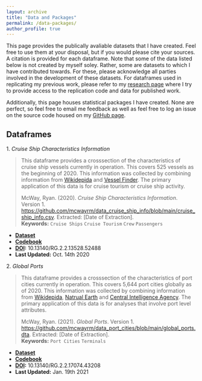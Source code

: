 ```yaml
---
layout: archive
title: "Data and Packages"
permalink: /data-packages/
author_profile: true
---
```

This page provides the publically avaliable datasets that I have created. Feel free to use them at your disposal, but if you would please cite your sources. A citation is provided for each dataframe. Note that some of the data listed below is not created by myself soley. Rather, some are datasets to which I have contributed towards. For these, please acknowledge all parties involved in the development of these datasets. For dataframes used in replicating my previous work, please refer to my [research page](/research/) where I try to provide access to the replication code and data for published work.

Additionally, this page houses statistical packages I have created. None are perfect, so feel free to email me feedback as well as feel free to log an issue on the source code housed on my [GitHub page](https://github.com/mcwayrm).

<!--Include Title, Data updated, Version, Quick description, link to sources to create dataframe, link to access dataframe, Codebook or Metadata as neccessary, suggested citation -->

<!-- Should work to link the data to https://datadryad.org/stash so that I can get citations on the data -->

Dataframes
------

1\. *Cruise Ship Characteristics Information*

  > This dataframe provides a crosssection of the characteristics of cruise ship vessels currently in operation. This covers 525 vessels as the beginning of 2020. This information was collected by combining information from [Wikidepida](https://en.wikipedia.org/wiki/List_of_cruise_ships) and [Vessel Finder](https://www.vesselfinder.com/vessels). The primary application of this data is for cruise tourism or cruise ship activity.
  >  
  > 
  > McWay, Ryan. (2020). *Cruise Ship Characteristics Information*. Version 1. https://github.com/mcwayrm/data_cruise_ship_info/blob/main/cruise_ship_info.csv. Extracted: [Date of Extraction]. \
  > **Keywords:** `Cruise Ships` `Cruise Tourism` `Crew` `Passengers`
  * **[Dataset](https://github.com/mcwayrm/data_cruise_ship_info/blob/main/cruise_ship_info.csv)**
  * **[Codebook](https://github.com/mcwayrm/data_cruise_ship_info/blob/main/cruise_ship_info_metadata.pdf)** 
  * **[DOI](https://www.researchgate.net/deref/http%3A%2F%2Fdx.doi.org%2F10.13140%2FRG.2.2.13528.52488?_sg%5B0%5D=uTNiTKN0BKIHPsJdpiUN-6H4OlVyI97IsaI9c6JNMl5SjGjo1jDz3CbCdXAcxx3LJWcKw4z19ENvi-gnJwg_skpplg.w4v3T6walsSH0crhAPVrTV1T4PFkG9HxCE2hkz6HWro9TDOYsa-73PVpjYqwClg3lV2m_B2xBoSuDBhCx79G4w):** 10.13140/RG.2.2.13528.52488
  * **Last Updated:** Oct. 14th 2020 
  
2\. *Global Ports*

  > This dataframe provides a crosssection of the characteristics of port cities currently in operation. This covers 5,644 port cities globally as of 2020. This information was collected by combining information from [Wikidepida](https://en.wikipedia.org/wiki/List_of_cruise_ships), [Natrual Earth](https://www.naturalearthdata.com/downloads/10m-cultural-vectors/ports/) and [Central Intelligence Agency](https://www.cia.gov/library/publications/the-world-factbook/fields/388.html). The primary application of this data is for analyses that involve port level attributes.
  >  
  > 
  > McWay, Ryan. (2021). *Global Ports*. Version 1. https://github.com/mcwayrm/data_port_cities/blob/main/global_ports.dta. Extracted: [Date of Extraction]. \
  > **Keywords:** `Port Cities` `Terminals`
  * **[Dataset](https://github.com/mcwayrm/data_port_cities/blob/main/global_ports.dta)**
  * **[Codebook](https://github.com/mcwayrm/data_port_cities/blob/main/global_ports_metadata.pdf)** 
  * **[DOI](https://www.researchgate.net/publication/348607255_Global_Ports_Metadata):** 10.13140/RG.2.2.17074.43208
  * **Last Updated:** Jan. 19th 2021 
  
<!--
3. *Cruise Ships Activity at Port*

  > This dataframe estimates cruise ship activity by matching cruise ship GPS locations to port city geocodes within a 15 KM radius. The panel covers XX ports in XX countries globally from 2009 - 2019. Port Geocodes are a combination of ... three main sources... geocoded through [Google Geocoding API](https://developers.google.com/maps/documentation/geocoding/overview). Cruise ship GPS acitvity was estimated through [Sail WX's](https://www.sailwx.info/shiptrack/) metadata.
  > 
  >
  > McWay, Ryan. (2020). *Cruise Ship Activity at Port*. Version 1. [URL]. Extracted: [Date of Extraction]. \
  > **Keywords:** `Ports` `Cruise Ships` `Global` `AIS`
  * **[Dataset]()**
  * **[Codebook]()** 
  * **Last Updated:** 
  
-->

<!--
4. *Tornado Activity at the Metropolitian Statistical Area in the United States*
 
  > Combination of NOAA National Weather Service tornado information and MSA geographic polygons. Aggregated to the annunal level, estimates the tornado activity for all 6 categories at the MSA level from 1950 to 2018. This is useful for studying tornado impacts at the MSA level
  >  
  >
  > Citation: include Jesse Antilla-Hughes
  > **Keywords:** `Tornadoes` `MSA` `Natural Disaster` `United States`
  * **[Dataset]()**
  * **[Codebook]()** 
  * **Last Updated:**
  
  -->
 
<!--
*Forca a Comunidade e Crincas (FCC)*
 
  > This is the publically avaliable dataset for the "Strengthing Communities and Children" (FCC) dataset conducted by [Dean Yang](https://sites.lsa.umich.edu/deanyang/) and his team starting in 2016 to present. As a member of his team, starting in 2020, I helped develop parts of this publically avaliable dataset. It monitors an RCT of HIV testing and various humanitrian aid related programs in Mozambique following the evaluation of the U.S.'s [PEPFAR](https://www.hiv.gov/federal-response/pepfar-global-aids/pepfar) program to address HIV/AIDS in Sub-Saharran Africa. Additionally, it measures the impacts of Cyclone Idai and Covid-19's impact on affected study areas.
  >  
  >
  > Citation
  > **Keywords:** `FCC` `HIV/AIDS` `Cyclone Idai` `Covid-19` `Mozambique`
  * **[Dataset](fordschool.umich.edu/mozambique-research)**
  * **[Codebook]()** 
  * **Last Updated:**
  

*Earnings Management for European Firms*
  Talk with Paolo about highlighting this
  >  and the data concerning board features, including the information regarding remuneration, was manually collected from the Annual Report of Corporate Governance published by the Spanish Stock Exchange Commission
  
  -->
  
  


<!--
Statistical Packages
------
-->

<!-- 
*leebounds2*
  > Stata package for lee bounds
  > 
  >
  > Citataion
  > **Keywords:** `Lee Bounds` `Continous Variable` `STATA`
  * **[Documentation]**
  * **[Slides]**
  * **[Source Code]**
  * **Last Updated:** 



*boundbutunbroken*
  > R package for lee bounds, manski bounds, oster bounds 
  > 
  >
  > Citation
  > **Keywords:** `Lee Bounds` `Manski Bounds` `Oster Bounds` `R`
  * **[Documentation]**
  * **[Slides]**
  * **[Source Code]**
  * **Last Updated:** 
  

-->
 
